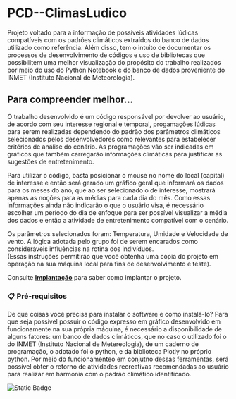 # PCD--ClimasLudico
Projeto voltado para a informação de possíveis atividades lúdicas compatíveis com os padrões climáticos extraídos do banco de dados utilizado como referência. Além disso, tem o intuito de documentar os processos de desenvolvimento de códigos e uso de bibliotecas que possibilitem uma melhor visualização do propósito do trabalho realizados por meio do uso do Python Notebook e do banco de dados proveniente do INMET (Instituto Nacional de Meteorologia).


## Para compreender melhor...

  O trabalho desenvolvido é um código responsável por devolver ao usuário, de acordo com seu interesse regional e temporal, progamações lúdicas para serem realizadas dependendo do padrão dos parâmetros climáticos selecionados pelos desenvolvedores como relevantes para estabelecer critérios de análise do cenário. As programações vão ser indicadas em gráficos que também carregarão informações climáticas para justificar as sugestões de entretenimento.
  
  Para utilizar o código, basta posicionar o mouse no nome do local (capital) de interesse e então será gerado um gráfico geral que informará os dados para os meses do ano, que ao ser selecionado o de interesse, mostrará apenas as noções para as médias para cada dia do mês. Como essas informações ainda não indicarão o que o usuário visa, é necessário escolher um período do dia de enfoque para ser possível visualizar a média dos dados e então a atividade de entretenimento compatível com o cenário.
  
  Os parâmetros selecionados foram: Temperatura, Umidade e Velocidade de vento. A lógica adotada pelo grupo foi de serem encarados como consideráveis influências na rotina dos indivíduos.  
  (Essas instruções permitirão que você obtenha uma cópia do projeto em operação na sua máquina local para fins de desenvolvimento e teste).

Consulte **[Implantação](#-implanta%C3%A7%C3%A3o)** para saber como implantar o projeto.

### 📋 Pré-requisitos

De que coisas você precisa para instalar o software e como instalá-lo?
Para que seja possível possuir o código expresso em gráfico desenvolvido em funcionamente na sua própria máquina, é necessário a disponibilidade de alguns fatores: um banco de dados climáticos, que no caso o utilizado foi o do INMET (Instituto Nacional de Metereologia), de um caderno de programação, o adotado foi o python, e da biblioteca Plotly no próprio python. Por meio do funcionamenteo em conjutno dessas ferramentas, será possível obter o retorno de atividades recreativas recomendadas ao usuário para realizar em harmonia com o padrão climático identificado. 

![Static Badge](https://img.shields.io/badge/Andriel24044-blue)
